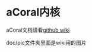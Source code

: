 # aCoral内核

aCoral文档请看[github wiki](https://github.com/spg-one/aCoral-kernel/wiki)

doc/pic文件夹里面是wiki用的图片